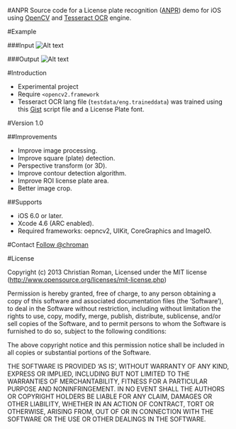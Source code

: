 #ANPR
Source code for a License plate recognition ([ANPR]) demo for iOS using [OpenCV] and [Tesseract OCR] engine.

#Example

###Input
![Alt text](https://raw.github.com/chroman/ANPR/master/input.png "Input")

###Output
![Alt text](https://raw.github.com/chroman/ANPR/master/output.png "Output")

#Introduction
  - Experimental project
  - Require `<opencv2.framework`
  - Tesseract OCR lang file (`testdata/eng.traineddata`) was trained using this [Gist] script file and a License Plate font.

#Version
1.0

##Improvements
* Improve image processing.
* Improve square (plate) detection.
* Perspective transform (or 3D).
* Improve contour detection algorithm.
* Improve ROI license plate area.
* Better image crop.

##Supports
* iOS 6.0 or later.
* Xcode 4.6 (ARC enabled).
* Required frameworks: oepncv2, UIKit, CoreGraphics and ImageIO.

#Contact
<a href="https://twitter.com/chroman">Follow @chroman</a>

#License

Copyright (c) 2013 Christian Roman, Licensed under the MIT license (http://www.opensource.org/licenses/mit-license.php)

Permission is hereby granted, free of charge, to any person obtaining a copy of this software and associated documentation files (the ‘Software’), to deal in the Software without restriction, including without limitation the rights to use, copy, modify, merge, publish, distribute, sublicense, and/or sell copies of the Software, and to permit persons to whom the Software is furnished to do so, subject to the following conditions:

The above copyright notice and this permission notice shall be included in all copies or substantial portions of the Software.

THE SOFTWARE IS PROVIDED ‘AS IS’, WITHOUT WARRANTY OF ANY KIND, EXPRESS OR IMPLIED, INCLUDING BUT NOT LIMITED TO THE WARRANTIES OF MERCHANTABILITY, FITNESS FOR A PARTICULAR PURPOSE AND NONINFRINGEMENT. IN NO EVENT SHALL THE AUTHORS OR COPYRIGHT HOLDERS BE LIABLE FOR ANY CLAIM, DAMAGES OR OTHER LIABILITY, WHETHER IN AN ACTION OF CONTRACT, TORT OR OTHERWISE, ARISING FROM, OUT OF OR IN CONNECTION WITH THE SOFTWARE OR THE USE OR OTHER DEALINGS IN THE SOFTWARE.

[ANPR]: http://en.wikipedia.org/wiki/Automatic_number_plate_recognition
[Tesseract OCR]: https://code.google.com/p/tesseract-ocr/
[OpenCV]: http://opencv.org/
[Gist]: https://gist.github.com/chroman/5745206